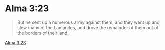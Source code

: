 # Alma 3:23

> But he sent up a numerous army against them; and they went up and slew many of the Lamanites, and drove the remainder of them out of the borders of their land.

[Alma 3:23](https://www.churchofjesuschrist.org/study/scriptures/bofm/alma/3?lang=eng&id=p23#p23)


